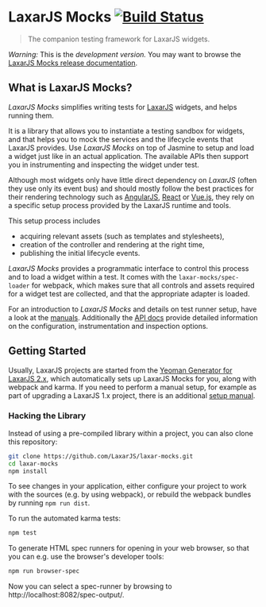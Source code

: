 # LaxarJS Mocks [![Build Status](https://travis-ci.org/LaxarJS/laxar-mocks.svg?branch=master)](https://travis-ci.org/LaxarJS/laxar-mocks)

> The companion testing framework for LaxarJS widgets.

*Warning:* This is the *development version.*
You may want to browse the [LaxarJS Mocks release documentation](http://laxarjs.org/docs/laxar-mocks-latest/).

## What is LaxarJS Mocks?

*LaxarJS Mocks* simplifies writing tests for [LaxarJS](https://laxarjs.org) widgets, and helps running them.

It is a library that allows you to instantiate a testing sandbox for widgets, and that helps you to mock the services and the lifecycle events that LaxarJS provides.
Use *LaxarJS Mocks* on top of Jasmine to setup and load a widget just like in an actual application.
The available APIs then support you in instrumenting and inspecting the widget under test.

Although most widgets only have little direct dependency on *LaxarJS* (often they use only its event bus) and should mostly follow the best practices for their rendering technology such as [AngularJS](https://github.com/LaxarJS/laxar-angular-adapter), [React](https://github.com/LaxarJS/laxar-react-adapter) or [Vue.js](https://github.com/LaxarJS/laxar-vue-adapter), they rely on a specific setup process provided by the LaxarJS runtime and tools.

This setup process includes
 - acquiring relevant assets (such as templates and stylesheets),
 - creation of the controller and rendering at the right time,
 - publishing the initial lifecycle events.

*LaxarJS Mocks* provides a programmatic interface to control this process and to load a widget within a test.
It comes with the `laxar-mocks/spec-loader` for webpack, which makes sure that all controls and assets required for a widget test are collected, and that the appropriate adapter is loaded.

For an introduction to *LaxarJS Mocks* and details on test runner setup, have a look at the [manuals](docs/manuals/index.md).
Additionally the [API docs](docs/api/laxar-mocks.js.md) provide detailed information on the configuration, instrumentation and inspection options.


## Getting Started

Usually, LaxarJS projects are started from the [Yeoman Generator for LaxarJS 2.x](http://laxarjs.org/docs/generator-laxarjs2-latest/), which automatically sets up LaxarJS Mocks for you, along with webpack and karma.
If you need to perform a manual setup, for example as part of upgrading a LaxarJS 1.x project, there is an additional [setup manual](docs/manuals/setup.md).


### Hacking the Library

Instead of using a pre-compiled library within a project, you can also clone this repository:

```sh
git clone https://github.com/LaxarJS/laxar-mocks.git
cd laxar-mocks
npm install
```

To see changes in your application, either configure your project to work with the sources (e.g. by using webpack), or rebuild the webpack bundles by running `npm run dist`.

To run the automated karma tests:

```sh
npm test
```

To generate HTML spec runners for opening in your web browser, so that you can e.g. use the browser's developer tools:

```sh
npm run browser-spec
```

Now you can select a spec-runner by browsing to http://localhost:8082/spec-output/.
